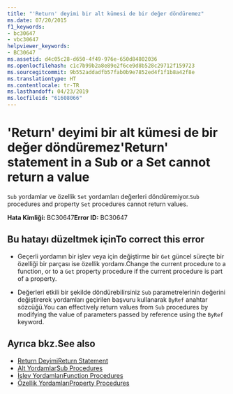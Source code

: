 ```yaml
---
title: "'Return' deyimi bir alt kümesi de bir değer döndüremez"
ms.date: 07/20/2015
f1_keywords:
- bc30647
- vbc30647
helpviewer_keywords:
- BC30647
ms.assetid: d4c05c28-d650-4f49-976e-650d84802036
ms.openlocfilehash: c1c7b99b2a8e89e2f6ce9d8b528c29712f159723
ms.sourcegitcommit: 9b552addadfb57fab0b9e7852ed4f1f1b8a42f8e
ms.translationtype: HT
ms.contentlocale: tr-TR
ms.lasthandoff: 04/23/2019
ms.locfileid: "61608066"
---
```

# <a name="return-statement-in-a-sub-or-a-set-cannot-return-a-value"></a><span data-ttu-id="a83b6-102">'Return' deyimi bir alt kümesi de bir değer döndüremez</span><span class="sxs-lookup"><span data-stu-id="a83b6-102">'Return' statement in a Sub or a Set cannot return a value</span></span>
<span data-ttu-id="a83b6-103">`Sub` yordamlar ve özellik `Set` yordamları değerleri döndüremiyor.</span><span class="sxs-lookup"><span data-stu-id="a83b6-103">`Sub` procedures and property `Set` procedures cannot return values.</span></span>  
  
 <span data-ttu-id="a83b6-104">**Hata Kimliği:** BC30647</span><span class="sxs-lookup"><span data-stu-id="a83b6-104">**Error ID:** BC30647</span></span>  
  
## <a name="to-correct-this-error"></a><span data-ttu-id="a83b6-105">Bu hatayı düzeltmek için</span><span class="sxs-lookup"><span data-stu-id="a83b6-105">To correct this error</span></span>  
  
- <span data-ttu-id="a83b6-106">Geçerli yordamın bir işlev veya için değiştirme bir `Get` güncel süreçte bir özelliği bir parçası ise özellik yordamı.</span><span class="sxs-lookup"><span data-stu-id="a83b6-106">Change the current procedure to a function, or to a `Get` property procedure if the current procedure is part of a property.</span></span>  
  
- <span data-ttu-id="a83b6-107">Değerleri etkili bir şekilde döndürebilirsiniz `Sub` parametrelerinin değerini değiştirerek yordamları geçirilen başvuru kullanarak `ByRef` anahtar sözcüğü.</span><span class="sxs-lookup"><span data-stu-id="a83b6-107">You can effectively return values from `Sub` procedures by modifying the value of parameters passed by reference using the `ByRef` keyword.</span></span>  
  
## <a name="see-also"></a><span data-ttu-id="a83b6-108">Ayrıca bkz.</span><span class="sxs-lookup"><span data-stu-id="a83b6-108">See also</span></span>

- [<span data-ttu-id="a83b6-109">Return Deyimi</span><span class="sxs-lookup"><span data-stu-id="a83b6-109">Return Statement</span></span>](../../visual-basic/language-reference/statements/return-statement.md)
- [<span data-ttu-id="a83b6-110">Alt Yordamlar</span><span class="sxs-lookup"><span data-stu-id="a83b6-110">Sub Procedures</span></span>](../../visual-basic/programming-guide/language-features/procedures/sub-procedures.md)
- [<span data-ttu-id="a83b6-111">İşlev Yordamları</span><span class="sxs-lookup"><span data-stu-id="a83b6-111">Function Procedures</span></span>](../../visual-basic/programming-guide/language-features/procedures/function-procedures.md)
- [<span data-ttu-id="a83b6-112">Özellik Yordamları</span><span class="sxs-lookup"><span data-stu-id="a83b6-112">Property Procedures</span></span>](../../visual-basic/programming-guide/language-features/procedures/property-procedures.md)
